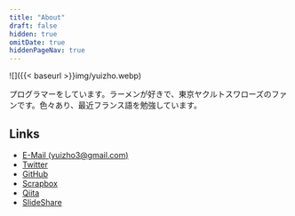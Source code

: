 ```yaml
---
title: "About"
draft: false
hidden: true
omitDate: true
hiddenPageNav: true
---
```


![]({{< baseurl >}}img/yuizho.webp)

プログラマーをしています。ラーメンが好きで、東京ヤクルトスワローズのファンです。色々あり、最近フランス語を勉強しています。

## Links

- [E-Mail (yuizho3@gmail.com)](mailto:yuizho3@gmail.com)
- [Twitter](https://twitter.com/yuizho)
- [GitHub](https://github.com/yuizho)
- [Scrapbox](https://scrapbox.io/yuizho-tech)
- [Qiita](https://qiita.com/yuizho)
- [SlideShare](https://www.slideshare.net/yuiito94)
